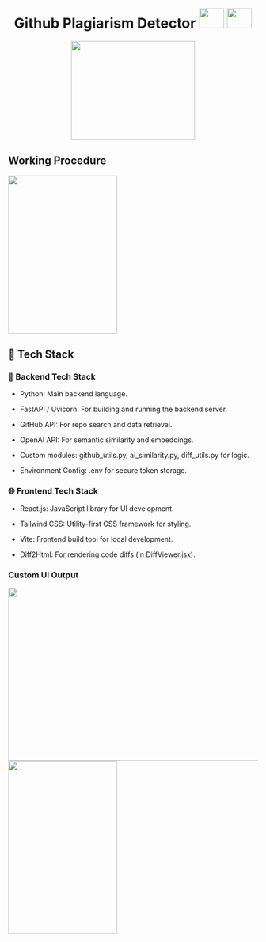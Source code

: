 <h1 align="center"> Github Plagiarism Detector <img src="https://github.com/user-attachments/assets/b02b7b42-3f82-4ea4-a292-185a96f0d885" width="50" height="40"> <img src="https://github.com/user-attachments/assets/318a9e54-f3a9-4d39-b6a7-ec1cf82878d8" width="50" height="40">
</h1>

</div>
<div align="center">
   <img src="https://github.com/user-attachments/assets/99f6d6fa-54db-4b22-89b8-6b3c0727f9ef" width="250" height="200">
</div>

## Working Procedure
<div align=""> <img src="https://github.com/user-attachments/assets/a71baab4-305f-4cd9-a573-4d565215204d" width="220" height="320"> </div>

## 🔗 Tech Stack  
### 🔧 Backend Tech Stack
- Python: Main backend language.<br>

- FastAPI / Uvicorn: For building and running the backend server.<br>

- GitHub API: For repo search and data retrieval.<br>

- OpenAI API: For semantic similarity and embeddings.<br>

- Custom modules: github_utils.py, ai_similarity.py, diff_utils.py for logic.<br>

- Environment Config: .env for secure token storage.<br>

### 🌐 Frontend Tech Stack
- React.js: JavaScript library for UI development.<br>

- Tailwind CSS: Utility-first CSS framework for styling.<br>

- Vite: Frontend build tool for local development.<br>

- Diff2Html: For rendering code diffs (in DiffViewer.jsx).<br>

### Custom UI Output
<img src="https://github.com/user-attachments/assets/178076d2-d00d-4ff9-ad64-327942b95619" width="600" height="350">
<img src="https://github.com/user-attachments/assets/9f66d79d-2eaf-4829-b5d2-c164742137b5" width="220" height="350">

